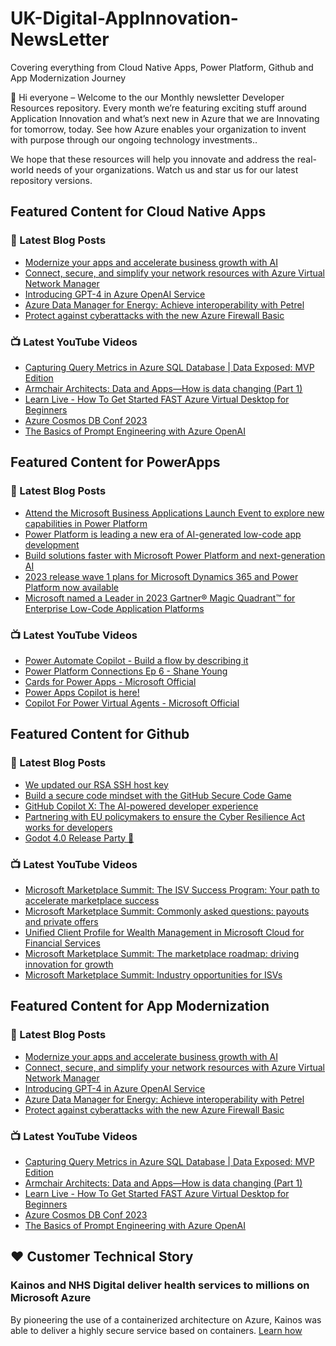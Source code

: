 # UK-Digital-AppInnovation-NewsLetter

Covering everything from Cloud Native Apps, Power Platform, Github and App Modernization Journey

👋 Hi everyone – Welcome to the our Monthly newsletter Developer Resources repository. Every month we’re featuring exciting stuff around Application Innovation and what’s next new in Azure that we are Innovating for tomorrow, today. See how Azure enables your organization to invent with purpose through our ongoing technology investments..


We hope that these resources will help you innovate and address the real-world needs of your organizations. Watch us and star us for our latest repository versions.

## Featured Content for Cloud Native Apps


### 📝 Latest Blog Posts

    
<!-- BLOGCNA:START -->
- [Modernize your apps and accelerate business growth with AI](https://azure.microsoft.com/blog/modernize-your-apps-and-accelerate-business-growth-with-ai/)
- [Connect, secure, and simplify your network resources with Azure Virtual Network Manager](https://azure.microsoft.com/blog/connect-secure-and-simplify-your-network-resources-with-azure-virtual-network-manager/)
- [Introducing GPT-4 in Azure OpenAI Service](https://azure.microsoft.com/blog/introducing-gpt4-in-azure-openai-service/)
- [Azure Data Manager for Energy: Achieve interoperability with Petrel](https://azure.microsoft.com/blog/azure-data-manager-for-energy-achieve-interoperability-with-petrel/)
- [Protect against cyberattacks with the new Azure Firewall Basic](https://azure.microsoft.com/blog/protect-against-cyberattacks-with-the-new-azure-firewall-basic/)
<!-- BLOGCNA:END -->

### 📺 Latest YouTube Videos

 
<!-- YOUTUBECNA:START -->
- [Capturing Query Metrics in Azure SQL Database | Data Exposed: MVP Edition](https://www.youtube.com/watch?v=v-glE7Ma3AA)
- [Armchair Architects: Data and Apps—How is data changing &lpar;Part 1&rpar;](https://www.youtube.com/watch?v=0DujOg1MOgk)
- [Learn Live - How To Get Started FAST Azure Virtual Desktop for Beginners](https://www.youtube.com/watch?v=7fxopmNl5C0)
- [Azure Cosmos DB Conf 2023](https://www.youtube.com/watch?v=HLaw2yRFToQ)
- [The Basics of Prompt Engineering with Azure OpenAI](https://www.youtube.com/watch?v=e7w6QV1NX1c)
<!-- YOUTUBECNA:END -->

##  Featured Content for PowerApps
### 📝 Latest Blog Posts
<!-- BLOGPOWER:START -->
- [Attend the Microsoft Business Applications Launch Event to explore new capabilities in Power Platform](https://cloudblogs.microsoft.com/powerplatform/2023/03/22/attend-the-microsoft-business-applications-launch-event-to-explore-new-capabilities-in-power-platform/)
- [Power Platform is leading a new era of AI-generated low-code app development](https://cloudblogs.microsoft.com/powerplatform/2023/03/16/power-platform-is-leading-a-new-era-of-ai-generated-low-code-app-development/)
- [Build solutions faster with Microsoft Power Platform and next-generation AI](https://cloudblogs.microsoft.com/powerplatform/2023/03/06/build-solutions-faster-with-microsoft-power-platform-and-next-generation-ai/)
- [2023 release wave 1 plans for Microsoft Dynamics 365 and Power Platform now available](https://cloudblogs.microsoft.com/dynamics365/bdm/2023/01/25/2023-release-wave-1-plans-for-microsoft-dynamics-365-and-power-platform-now-available/)
- [Microsoft named a Leader in 2023 Gartner® Magic Quadrant™ for Enterprise Low-Code Application Platforms](https://powerapps.microsoft.com/en-us/blog/microsoft-named-a-leader-in-2023-gartner-magic-quadrant-for-enterprise-low-code-application-platforms/)
<!-- BLOGPOWER:END -->
 ### 📺 Latest YouTube Videos
    
<!-- YOUTUBEPOWER:START -->
- [Power Automate Copilot - Build a flow by describing it](https://www.youtube.com/watch?v=Qvv2X3DGIDM)
- [Power Platform Connections Ep 6 - Shane Young](https://www.youtube.com/watch?v=v6mifi35_SQ)
- [Cards for Power Apps - Microsoft Official](https://www.youtube.com/watch?v=DwZAm-SA5Ew)
- [Power Apps Copilot is here!](https://www.youtube.com/watch?v=5y9kk2IHM24)
- [Copilot For Power Virtual Agents - Microsoft Official](https://www.youtube.com/watch?v=wqOmMzd5HLk)
<!-- YOUTUBEPOWER:END -->

##  Featured Content for Github
### 📝 Latest Blog Posts
<!-- BLOGGITHUB:START -->
- [We updated our RSA SSH host key](https://github.blog/2023-03-23-we-updated-our-rsa-ssh-host-key/)
- [Build a secure code mindset with the GitHub Secure Code Game](https://github.blog/2023-03-23-build-a-secure-code-mindset-with-the-github-secure-code-game/)
- [GitHub Copilot X: The AI-powered developer experience](https://github.blog/2023-03-22-github-copilot-x-the-ai-powered-developer-experience/)
- [Partnering with EU policymakers to ensure the Cyber Resilience Act works for developers](https://github.blog/2023-03-17-partnering-with-eu-policymakers-to-ensure-the-cyber-resilience-act-works-for-developers/)
- [Godot 4.0 Release Party 🎉](https://github.blog/2023-03-16-godot-4-0-release-party/)
<!-- BLOGGITHUB:END -->
### 📺 Latest YouTube Videos
<!-- YOUTUBEGITHUB:START -->
- [Microsoft Marketplace Summit: The ISV Success Program: Your path to accelerate marketplace success](https://www.youtube.com/watch?v=AwBRvh-dk48)
- [Microsoft Marketplace Summit: Commonly asked questions: payouts and private offers](https://www.youtube.com/watch?v=9dhD25L3HHY)
- [Unified Client Profile for Wealth Management in Microsoft Cloud for Financial Services](https://www.youtube.com/watch?v=Z27qnDLyH2E)
- [Microsoft Marketplace Summit: The marketplace roadmap: driving innovation for growth](https://www.youtube.com/watch?v=U_KioLonPTw)
- [Microsoft Marketplace Summit: Industry opportunities for ISVs](https://www.youtube.com/watch?v=DAFrbmQE6m4)
<!-- YOUTUBEGITHUB:END -->
##  Featured Content for App Modernization
### 📝 Latest Blog Posts
<!-- BLOGAPPMOD:START -->
- [Modernize your apps and accelerate business growth with AI](https://azure.microsoft.com/blog/modernize-your-apps-and-accelerate-business-growth-with-ai/)
- [Connect, secure, and simplify your network resources with Azure Virtual Network Manager](https://azure.microsoft.com/blog/connect-secure-and-simplify-your-network-resources-with-azure-virtual-network-manager/)
- [Introducing GPT-4 in Azure OpenAI Service](https://azure.microsoft.com/blog/introducing-gpt4-in-azure-openai-service/)
- [Azure Data Manager for Energy: Achieve interoperability with Petrel](https://azure.microsoft.com/blog/azure-data-manager-for-energy-achieve-interoperability-with-petrel/)
- [Protect against cyberattacks with the new Azure Firewall Basic](https://azure.microsoft.com/blog/protect-against-cyberattacks-with-the-new-azure-firewall-basic/)
<!-- BLOGAPPMOD:END -->
### 📺 Latest YouTube Videos
<!-- YOUTUBEAPPMOD:START -->
- [Capturing Query Metrics in Azure SQL Database | Data Exposed: MVP Edition](https://www.youtube.com/watch?v=v-glE7Ma3AA)
- [Armchair Architects: Data and Apps—How is data changing &lpar;Part 1&rpar;](https://www.youtube.com/watch?v=0DujOg1MOgk)
- [Learn Live - How To Get Started FAST Azure Virtual Desktop for Beginners](https://www.youtube.com/watch?v=7fxopmNl5C0)
- [Azure Cosmos DB Conf 2023](https://www.youtube.com/watch?v=HLaw2yRFToQ)
- [The Basics of Prompt Engineering with Azure OpenAI](https://www.youtube.com/watch?v=e7w6QV1NX1c)
<!-- YOUTUBEAPPMOD:END -->


## ♥️ Customer Technical Story 

### Kainos and NHS Digital deliver health services to millions on Microsoft Azure

By pioneering the use of a containerized architecture on Azure, Kainos was able to deliver a highly secure service based on containers. [Learn how](https://customers.microsoft.com/en-us/story/1368348549535774520-kainos-and-nhs-digital-deliver-health-services-to-millions-on-microsoft-azure)

